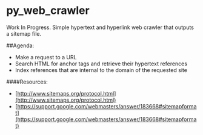 # py_web_crawler
Work In Progress. Simple hypertext and hyperlink web crawler that outputs a sitemap file.

##Agenda:
 - Make a request to a URL
 - Search HTML for anchor tags and retrieve their hypertext references
 - Index references that are internal to the domain of the requested site

####Resources:
- [http://www.sitemaps.org/protocol.html](http://www.sitemaps.org/protocol.html)
- [https://support.google.com/webmasters/answer/183668#sitemapformat](https://support.google.com/webmasters/answer/183668#sitemapformat)
